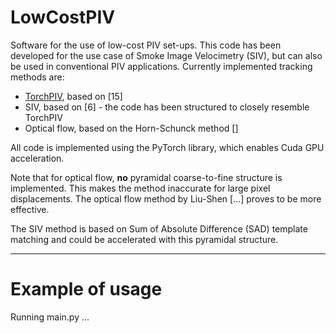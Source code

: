 # LowCostPIV
Software for the use of low-cost PIV set-ups. This code has been developed for the use case of Smoke Image Velocimetry (SIV), but can also be used in conventional PIV applications. Currently implemented tracking methods are:
- [TorchPIV](https://github.com/NikNazarov/TorchPIV), based on [15]
- SIV, based on [6] - the code has been structured to closely resemble TorchPIV
- Optical flow, based on the Horn-Schunck method []

All code is implemented using the PyTorch library, which enables Cuda GPU acceleration. 

Note that for optical flow, **no** pyramidal coarse-to-fine structure is implemented. This makes the method inaccurate for large pixel displacements. The optical flow method by Liu-Shen [...] proves to be more effective.

The SIV method is based on Sum of Absolute Difference (SAD) template matching and could be accelerated with this pyramidal structure.

***
# Example of usage

Running main.py ...
